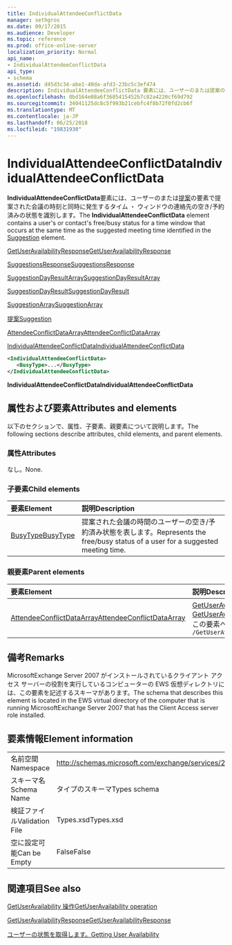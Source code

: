 ```yaml
---
title: IndividualAttendeeConflictData
manager: sethgros
ms.date: 09/17/2015
ms.audience: Developer
ms.topic: reference
ms.prod: office-online-server
localization_priority: Normal
api_name:
- IndividualAttendeeConflictData
api_type:
- schema
ms.assetid: d45d3c34-abe1-40da-afd3-23bc5c3ef474
description: IndividualAttendeeConflictData 要素には、ユーザーのまたは提案の要素で提案された会議の時刻と同時に発生するタイム ・ ウィンドウの連絡先の空き/予約済みの状態を識別します。
ms.openlocfilehash: 0bd164e08a6f3685415452b7c82a4220cf69d792
ms.sourcegitcommit: 34041125dc8c5f993b21cebfc4f8b72f0fd2cb6f
ms.translationtype: MT
ms.contentlocale: ja-JP
ms.lasthandoff: 06/25/2018
ms.locfileid: "19831930"
---
```

# <a name="individualattendeeconflictdata"></a><span data-ttu-id="e5a7a-103">IndividualAttendeeConflictData</span><span class="sxs-lookup"><span data-stu-id="e5a7a-103">IndividualAttendeeConflictData</span></span>

<span data-ttu-id="e5a7a-104">**IndividualAttendeeConflictData**要素には、ユーザーのまたは[提案](suggestion.md)の要素で提案された会議の時刻と同時に発生するタイム ・ ウィンドウの連絡先の空き/予約済みの状態を識別します。</span><span class="sxs-lookup"><span data-stu-id="e5a7a-104">The **IndividualAttendeeConflictData** element contains a user's or contact's free/busy status for a time window that occurs at the same time as the suggested meeting time identified in the [Suggestion](suggestion.md) element.</span></span> 
  
[<span data-ttu-id="e5a7a-105">GetUserAvailabilityResponse</span><span class="sxs-lookup"><span data-stu-id="e5a7a-105">GetUserAvailabilityResponse</span></span>](getuseravailabilityresponse.md)
  
[<span data-ttu-id="e5a7a-106">SuggestionsResponse</span><span class="sxs-lookup"><span data-stu-id="e5a7a-106">SuggestionsResponse</span></span>](suggestionsresponse.md)
  
[<span data-ttu-id="e5a7a-107">SuggestionDayResultArray</span><span class="sxs-lookup"><span data-stu-id="e5a7a-107">SuggestionDayResultArray</span></span>](suggestiondayresultarray.md)
  
[<span data-ttu-id="e5a7a-108">SuggestionDayResult</span><span class="sxs-lookup"><span data-stu-id="e5a7a-108">SuggestionDayResult</span></span>](suggestiondayresult.md)
  
[<span data-ttu-id="e5a7a-109">SuggestionArray</span><span class="sxs-lookup"><span data-stu-id="e5a7a-109">SuggestionArray</span></span>](suggestionarray.md)
  
[<span data-ttu-id="e5a7a-110">提案</span><span class="sxs-lookup"><span data-stu-id="e5a7a-110">Suggestion</span></span>](suggestion.md)
  
[<span data-ttu-id="e5a7a-111">AttendeeConflictDataArray</span><span class="sxs-lookup"><span data-stu-id="e5a7a-111">AttendeeConflictDataArray</span></span>](attendeeconflictdataarray.md)
  
[<span data-ttu-id="e5a7a-112">IndividualAttendeeConflictData</span><span class="sxs-lookup"><span data-stu-id="e5a7a-112">IndividualAttendeeConflictData</span></span>](individualattendeeconflictdata.md)
  
```xml
<IndividualAttendeeConflictData>
   <BusyType>...</BusyType>
</IndividualAttendeeConflictData>
```

 <span data-ttu-id="e5a7a-113">**IndividualAttendeeConflictData**</span><span class="sxs-lookup"><span data-stu-id="e5a7a-113">**IndividualAttendeeConflictData**</span></span>
## <a name="attributes-and-elements"></a><span data-ttu-id="e5a7a-114">属性および要素</span><span class="sxs-lookup"><span data-stu-id="e5a7a-114">Attributes and elements</span></span>

<span data-ttu-id="e5a7a-115">以下のセクションで、属性、子要素、親要素について説明します。</span><span class="sxs-lookup"><span data-stu-id="e5a7a-115">The following sections describe attributes, child elements, and parent elements.</span></span>
  
### <a name="attributes"></a><span data-ttu-id="e5a7a-116">属性</span><span class="sxs-lookup"><span data-stu-id="e5a7a-116">Attributes</span></span>

<span data-ttu-id="e5a7a-117">なし。</span><span class="sxs-lookup"><span data-stu-id="e5a7a-117">None.</span></span>
  
### <a name="child-elements"></a><span data-ttu-id="e5a7a-118">子要素</span><span class="sxs-lookup"><span data-stu-id="e5a7a-118">Child elements</span></span>

|<span data-ttu-id="e5a7a-119">**要素**</span><span class="sxs-lookup"><span data-stu-id="e5a7a-119">**Element**</span></span>|<span data-ttu-id="e5a7a-120">**説明**</span><span class="sxs-lookup"><span data-stu-id="e5a7a-120">**Description**</span></span>|
|:-----|:-----|
|[<span data-ttu-id="e5a7a-121">BusyType</span><span class="sxs-lookup"><span data-stu-id="e5a7a-121">BusyType</span></span>](busytype.md) <br/> |<span data-ttu-id="e5a7a-122">提案された会議の時間のユーザーの空き/予約済み状態を表します。</span><span class="sxs-lookup"><span data-stu-id="e5a7a-122">Represents the free/busy status of a user for a suggested meeting time.</span></span>  <br/> |
   
### <a name="parent-elements"></a><span data-ttu-id="e5a7a-123">親要素</span><span class="sxs-lookup"><span data-stu-id="e5a7a-123">Parent elements</span></span>

|<span data-ttu-id="e5a7a-124">**要素**</span><span class="sxs-lookup"><span data-stu-id="e5a7a-124">**Element**</span></span>|<span data-ttu-id="e5a7a-125">**説明**</span><span class="sxs-lookup"><span data-stu-id="e5a7a-125">**Description**</span></span>|
|:-----|:-----|
|[<span data-ttu-id="e5a7a-126">AttendeeConflictDataArray</span><span class="sxs-lookup"><span data-stu-id="e5a7a-126">AttendeeConflictDataArray</span></span>](attendeeconflictdataarray.md) <br/> |<span data-ttu-id="e5a7a-127">[GetUserAvailabilityRequest](getuseravailabilityrequest.md)で特定の出席者に対して競合データの配列が含まれています。</span><span class="sxs-lookup"><span data-stu-id="e5a7a-127">Contains an array of conflict data for attendees identified in the [GetUserAvailabilityRequest](getuseravailabilityrequest.md).</span></span>  <br/> <span data-ttu-id="e5a7a-128">この要素への XPath 式は、次のようにします。</span><span class="sxs-lookup"><span data-stu-id="e5a7a-128">The following is the XPath expression to this element:</span></span>  <br/>  `/GetUserAvailabilityResponse/SuggestionsResponse/SuggestionDayResultArray/SuggestionDayResult[i]/SuggestionArray/Suggestion[i]/AttendeeConflictDataArray` <br/> |
   
## <a name="remarks"></a><span data-ttu-id="e5a7a-129">備考</span><span class="sxs-lookup"><span data-stu-id="e5a7a-129">Remarks</span></span>

<span data-ttu-id="e5a7a-130">MicrosoftExchange Server 2007 がインストールされているクライアント アクセス サーバーの役割を実行しているコンピューターの EWS 仮想ディレクトリには、この要素を記述するスキーマがあります。</span><span class="sxs-lookup"><span data-stu-id="e5a7a-130">The schema that describes this element is located in the EWS virtual directory of the computer that is running MicrosoftExchange Server 2007 that has the Client Access server role installed.</span></span>
  
## <a name="element-information"></a><span data-ttu-id="e5a7a-131">要素情報</span><span class="sxs-lookup"><span data-stu-id="e5a7a-131">Element information</span></span>

|||
|:-----|:-----|
|<span data-ttu-id="e5a7a-132">名前空間</span><span class="sxs-lookup"><span data-stu-id="e5a7a-132">Namespace</span></span>  <br/> |http://schemas.microsoft.com/exchange/services/2006/types  <br/> |
|<span data-ttu-id="e5a7a-133">スキーマ名</span><span class="sxs-lookup"><span data-stu-id="e5a7a-133">Schema Name</span></span>  <br/> |<span data-ttu-id="e5a7a-134">タイプのスキーマ</span><span class="sxs-lookup"><span data-stu-id="e5a7a-134">Types schema</span></span>  <br/> |
|<span data-ttu-id="e5a7a-135">検証ファイル</span><span class="sxs-lookup"><span data-stu-id="e5a7a-135">Validation File</span></span>  <br/> |<span data-ttu-id="e5a7a-136">Types.xsd</span><span class="sxs-lookup"><span data-stu-id="e5a7a-136">Types.xsd</span></span>  <br/> |
|<span data-ttu-id="e5a7a-137">空に設定可能</span><span class="sxs-lookup"><span data-stu-id="e5a7a-137">Can be Empty</span></span>  <br/> |<span data-ttu-id="e5a7a-138">False</span><span class="sxs-lookup"><span data-stu-id="e5a7a-138">False</span></span>  <br/> |
   
## <a name="see-also"></a><span data-ttu-id="e5a7a-139">関連項目</span><span class="sxs-lookup"><span data-stu-id="e5a7a-139">See also</span></span>



[<span data-ttu-id="e5a7a-140">GetUserAvailability 操作</span><span class="sxs-lookup"><span data-stu-id="e5a7a-140">GetUserAvailability operation</span></span>](getuseravailability-operation.md)
  
[<span data-ttu-id="e5a7a-141">GetUserAvailabilityResponse</span><span class="sxs-lookup"><span data-stu-id="e5a7a-141">GetUserAvailabilityResponse</span></span>](getuseravailabilityresponse.md)


[<span data-ttu-id="e5a7a-142">ユーザーの状態を取得します。</span><span class="sxs-lookup"><span data-stu-id="e5a7a-142">Getting User Availability</span></span>](http://msdn.microsoft.com/library/d4133fcb-9b0f-4e6b-aadf-a389da83516a%28Office.15%29.aspx)


